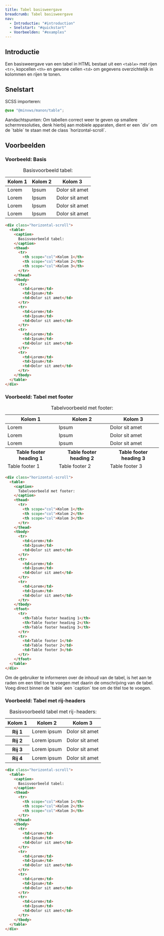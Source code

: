 ```yaml
---
title: Tabel basisweergave
breadcrumb: Tabel basisweergave
nav:
  - Introductie: "#introduction"
  - Snelstart: "#quickstart"
  - Voorbeelden: "#examples"
---
```


<h2 id="introduction">Introductie</h2>

Een basisweergave van een tabel in HTML bestaat uit een `<table>` met rijen `<tr>`, kopcellen `<th>` en gewone cellen `<td>` om gegevens overzichtelijk in kolommen en rijen te tonen.

<h2 id="quickstart">Snelstart</h2>

SCSS importeren:

```scss
@use "@minvws/manon/table";
```

<p class="explanation">
  <span>Aandachtspunten:</span>
  Om tabellen correct weer te geven op smallere schermresoluties, denk hierbij
  aan mobiele apparaten, dient er een `div` om de `table` te staan met de
  class `horizontal-scroll`.
</p>

<h2 id="examples">Voorbeelden</h2>

### Voorbeeld: Basis

<div class="horizontal-scroll">
  <table>
    <caption>Basisvoorbeeld tabel:</caption>
    <thead>
      <tr>
        <th scope="col">Kolom 1</th>
        <th scope="col">Kolom 2</th>
        <th scope="col">Kolom 3</th>
      </tr>
    </thead>
    <tbody>
      <tr>
        <td>Lorem</td>
        <td>Ipsum</td>
        <td>Dolor sit amet</td>
      </tr>
      <tr>
        <td>Lorem</td>
        <td>Ipsum</td>
        <td>Dolor sit amet</td>
      </tr>
      <tr>
        <td>Lorem</td>
        <td>Ipsum</td>
        <td>Dolor sit amet</td>
      </tr>
      <tr>
        <td>Lorem</td>
        <td>Ipsum</td>
        <td>Dolor sit amet</td>
      </tr>
    </tbody>
  </table>
</div>

```html
<div class="horizontal-scroll">
  <table>
    <caption>
      Basisvoorbeeld tabel:
    </caption>
    <thead>
      <tr>
        <th scope="col">Kolom 1</th>
        <th scope="col">Kolom 2</th>
        <th scope="col">Kolom 3</th>
      </tr>
    </thead>
    <tbody>
      <tr>
        <td>Lorem</td>
        <td>Ipsum</td>
        <td>Dolor sit amet</td>
      </tr>
      <tr>
        <td>Lorem</td>
        <td>Ipsum</td>
        <td>Dolor sit amet</td>
      </tr>
      <tr>
        <td>Lorem</td>
        <td>Ipsum</td>
        <td>Dolor sit amet</td>
      </tr>
      <tr>
        <td>Lorem</td>
        <td>Ipsum</td>
        <td>Dolor sit amet</td>
      </tr>
    </tbody>
  </table>
</div>
```

### Voorbeeld: Tabel met footer

<div class="horizontal-scroll">
  <table>
    <caption>Tabelvoorbeeld met footer:</caption>
    <thead>
      <tr>
        <th scope="col">Kolom 1</th>
        <th scope="col">Kolom 2</th>
        <th scope="col">Kolom 3</th>
      </tr>
    </thead>
    <tbody>
      <tr>
        <td>Lorem</td>
        <td>Ipsum</td>
        <td>Dolor sit amet</td>
      </tr>
      <tr>
        <td>Lorem</td>
        <td>Ipsum</td>
        <td>Dolor sit amet</td>
      </tr>
      <tr>
        <td>Lorem</td>
        <td>Ipsum</td>
        <td>Dolor sit amet</td>
      </tr>
    </tbody>
    <tfoot>
      <tr>
        <th scope="col">Table footer heading 1</th>
        <th scope="col">Table footer heading 2</th>
        <th scope="col">Table footer heading 3</th>
      </tr>
      <tr>
        <td>Table footer 1</td>
        <td>Table footer 2</td>
        <td>Table footer 3</td>
      </tr>
    </tfoot>
  </table>
</div>

```html
<div class="horizontal-scroll">
  <table>
    <caption>
      Tabelvoorbeeld met footer:
    </caption>
    <thead>
      <tr>
        <th scope="col">Kolom 1</th>
        <th scope="col">Kolom 2</th>
        <th scope="col">Kolom 3</th>
      </tr>
    </thead>
    <tbody>
      <tr>
        <td>Lorem</td>
        <td>Ipsum</td>
        <td>Dolor sit amet</td>
      </tr>
      <tr>
        <td>Lorem</td>
        <td>Ipsum</td>
        <td>Dolor sit amet</td>
      </tr>
      <tr>
        <td>Lorem</td>
        <td>Ipsum</td>
        <td>Dolor sit amet</td>
      </tr>
    </tbody>
    <tfoot>
      <tr>
        <th>Table footer heading 1</th>
        <th>Table footer heading 2</th>
        <th>Table footer heading 3</th>
      </tr>
      <tr>
        <td>Table footer 1</td>
        <td>Table footer 2</td>
        <td>Table footer 3</td>
      </tr>
    </tfoot>
  </table>
</div>
```

<p class="explanation">
  Om de gebruiker te informeren over de inhoud van de tabel, is het aan te raden om een
  titel toe te voegen met daarin de omschrijving van de tabel. Voeg direct binnen de
  `table` een `caption` toe om de titel toe te voegen.
</p>

### Voorbeeld: Tabel met rij-headers

<div class="horizontal-scroll">
  <table>
    <caption>Basisvoorbeeld tabel met rij-headers:</caption>
    <thead>
      <tr>
        <th scope="col">Kolom 1</th>
        <th scope="col">Kolom 2</th>
        <th scope="col">Kolom 3</th>
      </tr>
    </thead>
    <tbody>
      <tr>
        <th scope="row">Rij 1</th>
        <td>Lorem ipsum</td>
        <td>Dolor sit amet</td>
      </tr>
      <tr>
        <th scope="row">Rij 2</th>
        <td>Lorem ipsum</td>
        <td>Dolor sit amet</td>
      </tr>
      <tr>
        <th scope="row">Rij 3</th>
        <td>Lorem ipsum</td>
        <td>Dolor sit amet</td>
      </tr>
      <tr>
        <th scope="row">Rij 4</th>
        <td>Lorem ipsum</td>
        <td>Dolor sit amet</td>
      </tr>
    </tbody>
  </table>
</div>

```html
<div class="horizontal-scroll">
  <table>
    <caption>
      Basisvoorbeeld tabel:
    </caption>
    <thead>
      <tr>
        <th scope="col">Kolom 1</th>
        <th scope="col">Kolom 2</th>
        <th scope="col">Kolom 3</th>
      </tr>
    </thead>
    <tbody>
      <tr>
        <td>Lorem</td>
        <td>Ipsum</td>
        <td>Dolor sit amet</td>
      </tr>
      <tr>
        <td>Lorem</td>
        <td>Ipsum</td>
        <td>Dolor sit amet</td>
      </tr>
      <tr>
        <td>Lorem</td>
        <td>Ipsum</td>
        <td>Dolor sit amet</td>
      </tr>
      <tr>
        <td>Lorem</td>
        <td>Ipsum</td>
        <td>Dolor sit amet</td>
      </tr>
    </tbody>
  </table>
</div>
```
